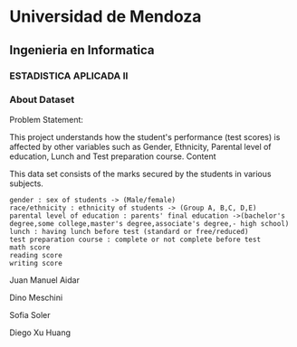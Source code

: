 # Universidad de Mendoza

## Ingenieria en Informatica  
### ESTADISTICA APLICADA II


### About Dataset

Problem Statement:

This project understands how the student's performance (test scores) is affected by other variables such as Gender, Ethnicity, Parental level of education, Lunch and Test preparation course.
Content

This data set consists of the marks secured by the students in various subjects.

    gender : sex of students -> (Male/female)
    race/ethnicity : ethnicity of students -> (Group A, B,C, D,E)
    parental level of education : parents' final education ->(bachelor's degree,some college,master's degree,associate's degree,- high school)
    lunch : having lunch before test (standard or free/reduced)
    test preparation course : complete or not complete before test
    math score
    reading score
    writing score


Juan Manuel Aidar

Dino Meschini

Sofia Soler 

Diego Xu Huang
